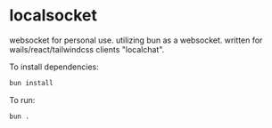 # localsocket

websocket for personal use. utilizing bun as a websocket. written for wails/react/tailwindcss clients "localchat".

To install dependencies:

```bash
bun install
```

To run:

```bash
bun .
```
